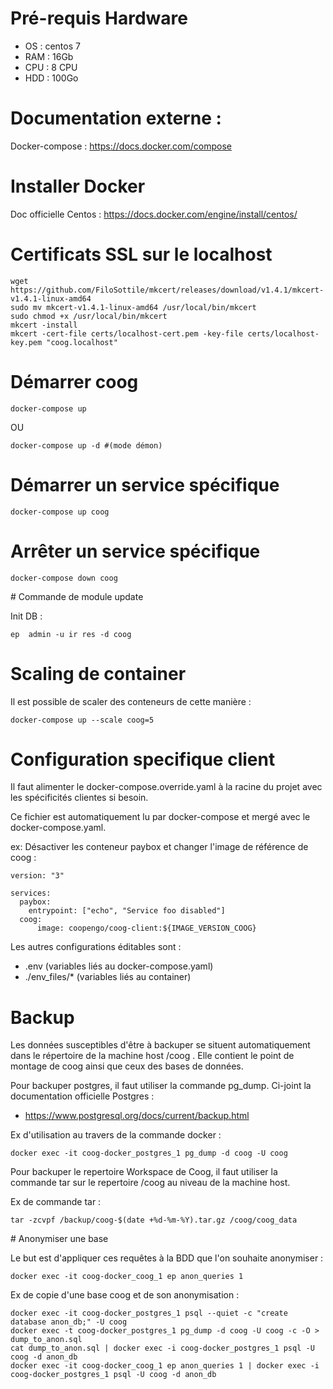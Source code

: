 # Pré-requis Hardware
- OS : centos 7
- RAM : 16Gb
- CPU : 8 CPU
- HDD : 100Go

# Documentation externe :

Docker-compose : https://docs.docker.com/compose


# Installer Docker 

  Doc officielle Centos : https://docs.docker.com/engine/install/centos/

# Certificats SSL sur le localhost


    wget https://github.com/FiloSottile/mkcert/releases/download/v1.4.1/mkcert-v1.4.1-linux-amd64
    sudo mv mkcert-v1.4.1-linux-amd64 /usr/local/bin/mkcert
    sudo chmod +x /usr/local/bin/mkcert
    mkcert -install
    mkcert -cert-file certs/localhost-cert.pem -key-file certs/localhost-key.pem "coog.localhost"

# Démarrer coog


    docker-compose up

OU


    docker-compose up -d #(mode démon)

# Démarrer un service spécifique


    docker-compose up coog

# Arrêter un service spécifique


    docker-compose down coog

# Commande de module update

Init DB :


    ep  admin -u ir res -d coog

# Scaling de container

Il est possible de scaler des conteneurs de cette manière :


    docker-compose up --scale coog=5

# Configuration specifique client

Il faut alimenter le docker-compose.override.yaml à la racine du projet avec les spécificités clientes si besoin.

Ce fichier est automatiquement lu par docker-compose et mergé avec le docker-compose.yaml.

ex: Désactiver les conteneur paybox et changer l'image de référence de coog :


    version: "3"
    
    services:
      paybox:
        entrypoint: ["echo", "Service foo disabled"]
      coog:
          image: coopengo/coog-client:${IMAGE_VERSION_COOG}


Les autres configurations éditables sont :
- .env              (variables liés au docker-compose.yaml)
- ./env_files/*     (variables liés au container)


# Backup

Les données susceptibles d'être à backuper se situent automatiquement dans le répertoire de la machine host /coog .
Elle contient le point de montage de coog ainsi que ceux des bases de données.

Pour backuper postgres, il faut utiliser la commande pg_dump. Ci-joint la documentation officielle Postgres :
- https://www.postgresql.org/docs/current/backup.html

Ex d'utilisation au travers de la commande docker :


    docker exec -it coog-docker_postgres_1 pg_dump -d coog -U coog

Pour backuper le repertoire Workspace de Coog, il faut utiliser la commande tar sur le repertoire /coog au niveau de la machine host.

Ex de commande tar :


    tar -zcvpf /backup/coog-$(date +%d-%m-%Y).tar.gz /coog/coog_data


# Anonymiser une base

Le but est d'appliquer ces requêtes à la BDD que l'on souhaite anonymiser :


    docker exec -it coog-docker_coog_1 ep anon_queries 1


Ex de copie d'une base coog et de son anonymisation :


    docker exec -it coog-docker_postgres_1 psql --quiet -c "create database anon_db;" -U coog
    docker exec -t coog-docker_postgres_1 pg_dump -d coog -U coog -c -O > dump_to_anon.sql
    cat dump_to_anon.sql | docker exec -i coog-docker_postgres_1 psql -U coog -d anon_db
    docker exec -it coog-docker_coog_1 ep anon_queries 1 | docker exec -i coog-docker_postgres_1 psql -U coog -d anon_db
    
